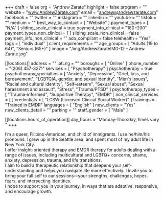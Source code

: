 +++
draft = false
org = "Andrew Zarate"
highlight = false
program = ""
website = "www.AndrewZarate.com"
email = "andrew@andrewzarate.com"
facebook = ""
twitter = ""
instagram = ""
linkedin = ""
youtube = ""
tiktok = ""
medium = ""
best_way_to_contact = [ "Website" ]
payment_types = [ "N/A" ]
sliding_scale_clinical = true
payment_info_clinical = "$180-$200"
payment_types_non_clinical = [ ]
sliding_scale_non_clinical = false
payment_info_non_clinical = ""
ada_compliant = false
telehealth = "Yes"
tags = [ "individual" ]
client_requirements = ""
age_groups = [ "Adults (19 to 64)", "Seniors (65+)" ]
image = "/img/AndrewZarateIMG-12 - Andrew Zarate.jpg"

[[locations]]
address = ""
latLng = ""
boroughs = [ "Online" ]
phone_number = "(206) 457-3271"
services = [ "Psychotherapy" ]
psychotherapy = true
psychotherapy_specialties = [
  "Anxiety",
  "Depression",
  "Grief, loss, and bereavement",
  "LGBTQIA, gender, and sexual identity",
  "Men's issues",
  "Racial and cultural identity",
  "Self-esteem",
  "Sexual abuse",
  "Sexual harassment and assault",
  "Stress",
  "Trauma/PTSD"
]
psychotherapy_types = [ "Trauma-informed", "Supportive Therapy", "EMDR" ]
non_clinical_services = [ ]
credentials = [ "LCSW (Licensed Clinical Social Worker)" ]
trainings = "Trained in EMDR"
languages = [ "English" ]
new_clients = "Yes"
new_clients_detail = ""
parking = ""
staff_gender = [ "Male" ]

  [[locations.hours_of_operation]]
  day_hours = "Monday-Thursday, times vary "
+++


I’m a queer, Filipino-American, and child of immigrants. I use he/him/his pronouns. I grew up in the Seattle area, and spent most of my adult life in New York City.  <br>
I offer insight-oriented therapy and EMDR therapy for adults dealing with a range of issues, including multicultural and LGBTQ+ concerns, shame, anxiety, depression, trauma, and life transitions. <br>
I aim to build a therapeutic relationship that deepens your self-understanding and helps you navigate life more effectively. I invite you to bring your full self to our sessions—your strengths, challenges, hopes, fears, and intersecting identities. <br>
I hope to support you in your journey, in ways that are adaptive, responsive, and encourage growth. <br>
